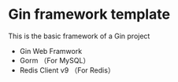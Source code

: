 # Gin framework template

This is the basic framework of a Gin project

- Gin Web Framwork
- Gorm （For MySQL）
- Redis Client v9 （For Redis）

